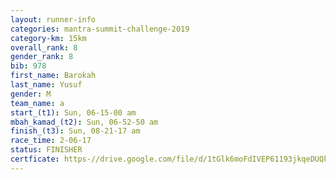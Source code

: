 ```yaml
---
layout: runner-info 
categories: mantra-summit-challenge-2019 
category-km: 15km 
overall_rank: 8
gender_rank: 8
bib: 978
first_name: Barokah
last_name: Yusuf
gender: M
team_name: a
start_(t1): Sun, 06-15-00 am
mbah_kamad_(t2): Sun, 06-52-50 am
finish_(t3): Sun, 08-21-17 am
race_time: 2-06-17
status: FINISHER
certficate: https-//drive.google.com/file/d/1tGlk6moFdIVEP61193jkqeDUQkpa3mr4/view?usp=sharing
---
```

